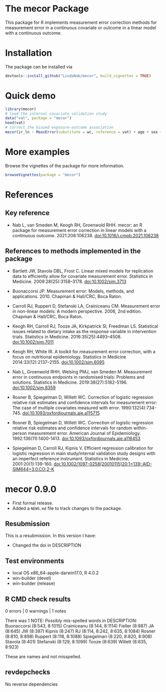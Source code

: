 <!-- README.md is generated from README.Rmd. Please edit that file -->

The mecor Package
=================

This package for R implements measurement error correction methods for
measurement error in a continuous covariate or outcome in a linear model
with a continuous outcome.

Installation
============

The package can be installed via

``` r
devtools::install_github("LindaNab/mecor", build_vignettes = TRUE)
```

Quick demo
==========

``` r
library(mecor)
# load the internal covariate validation study
data("vat", package = "mecor")
head(vat)
# correct the biased exposure-outcome association
mecor(ir_ln ~ MeasError(substitute = wc, reference = vat) + age + sex + tbf, data = vat, method = "standard")
```

More examples
=============

Browse the vignettes of the package for more information.

``` r
browseVignettes(package = "mecor")
```

References
==========

Key reference
-------------

-   Nab L, van Smeden M, Keogh RH, Groenwold RHH. mecor: an R package
    for measurement error correction in linear models with a continuous
    outcome. 2021:208:106238. 
    [doi:10.1016/j.cmpb.2021.106238](https://doi.org/10.1016/j.cmpb.2021.106238)

References to methods implemented in the package
------------------------------------------------

-   Bartlett JW, Stavola DBL, Frost C. Linear mixed models for
    replication data to efficiently allow for covariate measurement
    error. Statistics in Medicine. 2009:28(25):3158–3178.
    [doi:10.1002/sim.3713](https://doi.org/10.1002/sim.3713)

-   Buonaccorsi JP. Measurement error: Models, methods, and
    applications. 2010. Chapman & Hall/CRC, Boca Raton.

-   Carroll RJ, Ruppert D, Stefanski LA, Crainiceanu CM. Measurement
    error in non-linear models: A modern perspective. 2006, 2nd edition.
    Chapman & Hall/CRC, Boca Raton.

-   Keogh RH, Carroll RJ, Tooze JA, Kirkpatrick SI, Freedman LS.
    Statistical issues related to dietary intake as the response
    variable in intervention trials. Statistics in Medicine.
    2016:35(25):4493–4508.
    [doi:10.1002/sim.7011](https://doi.org/10.1002/sim.7011)

-   Keogh RH, White IR. A toolkit for measurement error correction, with
    a focus on nutritional epidemiology. Statistics in Medicine
    2014:33(12):2137–2155.
    [doi:10.1002/sim.6095](https://doi.org/10.1002/sim.6095)

-   Nab L, Groenwold RHH, Welsing PMJ, van Smeden M. Measurement error
    in continuous endpoints in randomised trials: Problems and
    solutions. Statistics in Medicine. 2019:38(27):5182-5196.
    [doi:10.1002/sim.8359](https://doi.org/10.1002/sim.8359)

-   Rosner B, Spiegelman D, Willett WC. Correction of logistic
    regression relative risk estimates and confidence intervals for
    measurement error: The case of multiple covariates measured with
    error. 1990:132(4):734-745.
    [doi:10.1093/oxfordjournals.aje.a115715](https://doi.org/10.1093/oxfordjournals.aje.a115715)

-   Rosner B, Spiegelman D, Willett WC. Correction of logistic
    regression relative risk estimates and confidence intervals for
    random within-person measurement error. American Journal of
    Epidemiology. 1992:136(11):1400-1413.
    [doi:10.1093/oxfordjournals.aje.a116453](https://doi.org/10.1093/oxfordjournals.aje.a116453)

-   Spiegelman D, Carroll RJ, Kipnis V. Efficient regression calibration
    for logistic regression in main study/internal validation study
    designs with an imperfect reference instrument. Statistics in
    Medicine. 2001:20(1):139-160.
    [doi:10.1002/1097-0258(20010115)20:1\<139::AID-SIM644\>3.0.CO;2-K](https://doi.org/10.1002/1097-0258(20010115)20:1%3C139::AID-SIM644%3E3.0.CO;2-K)
# mecor 0.9.0

* First formal release.
* Added a `NEWS.md` file to track changes to the package.

## Resubmission
This is a resubmission. In this version I have:

* Changed the doi in DESCRIPTION

## Test environments
* local OS x86_64-apple-darwin17.0, R 4.0.2
* win-builder (devel)
* win-builder (release)

## R CMD check results

0 errors | 0 warnings | 1 notes

There was 1 NOTE:
Possibly mis-spelled words in DESCRIPTION:
  Buonaccorsi (8:543, 8:1015)
  Crainiceanu (8:144, 8:1114)
  Fieller (8:987)
  JA (8:645)
  JW (8:397)
  Kipnis (8:247)
  RJ (8:114, 8:242, 8:635, 8:1084)
  Rosner (8:810, 8:898)
  Ruppert (8:118, 8:1088)
  Spiegelman (8:220, 8:820, 8:908)
  Stavola (8:401)
  Stefanski (8:129, 8:1099)
  Tooze (8:639)
  Willett (8:835, 8:923)

These are names and not misspelled.

## revdepchecks
No reverse dependencies

